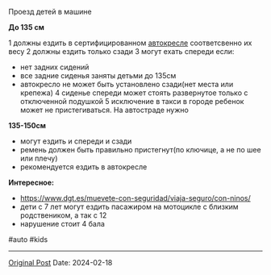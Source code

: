 Проезд детей в машине

**До 135 см**

1 должны ездить в сертифицированном [автокресле](468.md) соответсвенно их весу
2 должны ездить только сзади
3 могут ехать спереди если:
- нет задних сидений
- все задние сиденья заняты детьми до 135см
- автокресло не может быть установлено сзади(нет места или крепежа)
4 сиденье спереди может стоять развернутое только с отключенной подушкой 
5 исключение в такси в городе ребенок может не пристегиваться. На автостраде нужно

**135-150см**
- могут ездить и спереди и сзади
- ремень должен быть правильно пристегнут(по ключице, а не по шее или плечу)
- рекомендуется ездить в автокресле

**Интересное:**
- https://www.dgt.es/muevete-con-seguridad/viaja-seguro/con-ninos/
- дети с 7 лет могут ездить пасажиром на мотоцикле с близким родствеником, а так с 12
- нарушение стоит 4 бала

#auto #kids

---
[Original Post](https://t.me/lev2tarragona/1930)
Date: 2024-02-18

